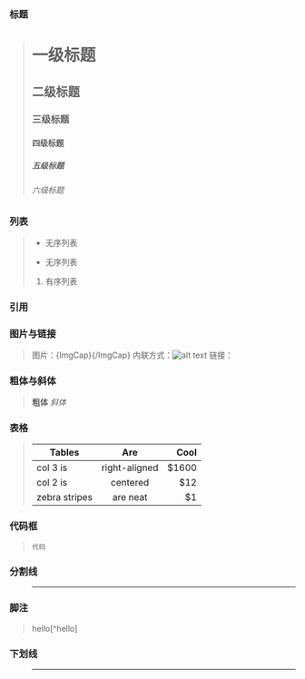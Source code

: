 ### 标题
> # 一级标题
> ## 二级标题
> ### 三级标题
> #### 四级标题
> ##### 五级标题
> ###### 六级标题

### 列表
> - 无序列表
> * 无序列表
> 1. 有序列表

### 引用
> >

### 图片与链接
> 图片：![](){ImgCap}{/ImgCap}
> 内联方式：![alt text](/path/to/img.jpg "Title")
> 链接：[]()

### 粗体与斜体
> **粗体**
> *斜体*

### 表格
> | Tables        | Are           | Cool  |
> | ------------- |:-------------:| -----:|
> | col 3 is      | right-aligned | $1600 |
> | col 2 is      | centered      |   $12 |
> | zebra stripes | are neat      |    $1 |

### 代码框
> `代码`

### 分割线
> ***

### 脚注
> hello[^hello]

### 下划线
> ---